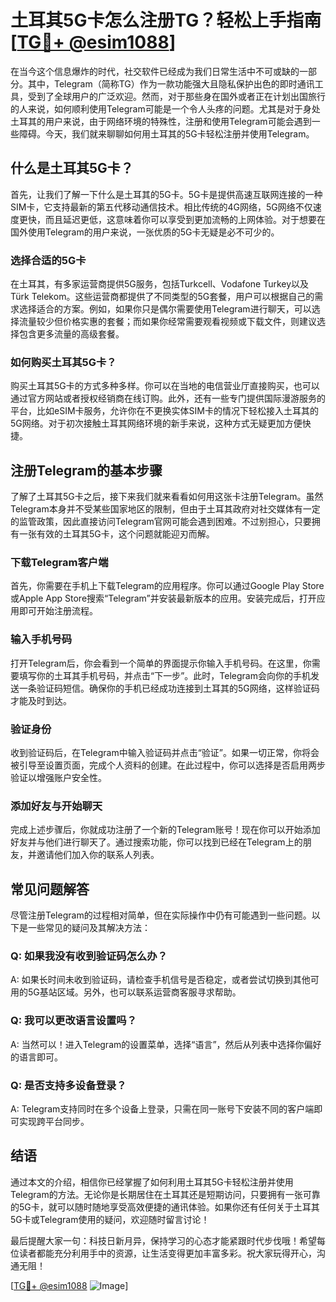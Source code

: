 # 土耳其5G卡怎么注册TG？轻松上手指南[[TG💪+ @esim1088](https://t.me/s/esim1088)]

在当今这个信息爆炸的时代，社交软件已经成为我们日常生活中不可或缺的一部分。其中，Telegram（简称TG）作为一款功能强大且隐私保护出色的即时通讯工具，受到了全球用户的广泛欢迎。然而，对于那些身在国外或者正在计划出国旅行的人来说，如何顺利使用Telegram可能是一个令人头疼的问题。尤其是对于身处土耳其的用户来说，由于网络环境的特殊性，注册和使用Telegram可能会遇到一些障碍。今天，我们就来聊聊如何用土耳其的5G卡轻松注册并使用Telegram。

## 什么是土耳其5G卡？

首先，让我们了解一下什么是土耳其的5G卡。5G卡是提供高速互联网连接的一种SIM卡，它支持最新的第五代移动通信技术。相比传统的4G网络，5G网络不仅速度更快，而且延迟更低，这意味着你可以享受到更加流畅的上网体验。对于想要在国外使用Telegram的用户来说，一张优质的5G卡无疑是必不可少的。

### 选择合适的5G卡

在土耳其，有多家运营商提供5G服务，包括Turkcell、Vodafone Turkey以及Türk Telekom。这些运营商都提供了不同类型的5G套餐，用户可以根据自己的需求选择适合的方案。例如，如果你只是偶尔需要使用Telegram进行聊天，可以选择流量较少但价格实惠的套餐；而如果你经常需要观看视频或下载文件，则建议选择包含更多流量的高级套餐。

### 如何购买土耳其5G卡？

购买土耳其5G卡的方式多种多样。你可以在当地的电信营业厅直接购买，也可以通过官方网站或者授权经销商在线订购。此外，还有一些专门提供国际漫游服务的平台，比如eSIM卡服务，允许你在不更换实体SIM卡的情况下轻松接入土耳其的5G网络。对于初次接触土耳其网络环境的新手来说，这种方式无疑更加方便快捷。

## 注册Telegram的基本步骤

了解了土耳其5G卡之后，接下来我们就来看看如何用这张卡注册Telegram。虽然Telegram本身并不受某些国家地区的限制，但由于土耳其政府对社交媒体有一定的监管政策，因此直接访问Telegram官网可能会遇到困难。不过别担心，只要拥有一张有效的土耳其5G卡，这个问题就能迎刃而解。

### 下载Telegram客户端

首先，你需要在手机上下载Telegram的应用程序。你可以通过Google Play Store或Apple App Store搜索“Telegram”并安装最新版本的应用。安装完成后，打开应用即可开始注册流程。

### 输入手机号码

打开Telegram后，你会看到一个简单的界面提示你输入手机号码。在这里，你需要填写你的土耳其手机号码，并点击“下一步”。此时，Telegram会向你的手机发送一条验证码短信。确保你的手机已经成功连接到土耳其的5G网络，这样验证码才能及时到达。

### 验证身份

收到验证码后，在Telegram中输入验证码并点击“验证”。如果一切正常，你将会被引导至设置页面，完成个人资料的创建。在此过程中，你可以选择是否启用两步验证以增强账户安全性。

### 添加好友与开始聊天

完成上述步骤后，你就成功注册了一个新的Telegram账号！现在你可以开始添加好友并与他们进行聊天了。通过搜索功能，你可以找到已经在Telegram上的朋友，并邀请他们加入你的联系人列表。

## 常见问题解答

尽管注册Telegram的过程相对简单，但在实际操作中仍有可能遇到一些问题。以下是一些常见的疑问及其解决方法：

### Q: 如果我没有收到验证码怎么办？
A: 如果长时间未收到验证码，请检查手机信号是否稳定，或者尝试切换到其他可用的5G基站区域。另外，也可以联系运营商客服寻求帮助。

### Q: 我可以更改语言设置吗？
A: 当然可以！进入Telegram的设置菜单，选择“语言”，然后从列表中选择你偏好的语言即可。

### Q: 是否支持多设备登录？
A: Telegram支持同时在多个设备上登录，只需在同一账号下安装不同的客户端即可实现跨平台同步。

## 结语

通过本文的介绍，相信你已经掌握了如何利用土耳其5G卡轻松注册并使用Telegram的方法。无论你是长期居住在土耳其还是短期访问，只要拥有一张可靠的5G卡，就可以随时随地享受高效便捷的通讯体验。如果你还有任何关于土耳其5G卡或Telegram使用的疑问，欢迎随时留言讨论！

最后提醒大家一句：科技日新月异，保持学习的心态才能紧跟时代步伐哦！希望每位读者都能充分利用手中的资源，让生活变得更加丰富多彩。祝大家玩得开心，沟通无阻！

[[TG💪+ @esim1088](https://t.me/s/esim1088) ![Image](https://i.postimg.cc/4NQfJmqS/Snipaste-2025-05-13-00-14-12.png)]